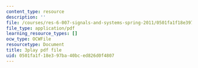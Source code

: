 ```yaml
---
content_type: resource
description: ''
file: /courses/res-6-007-signals-and-systems-spring-2011/0501fa1f18e397ba40bced826d0f4807_WV4JlBOQro.pdf
file_type: application/pdf
learning_resource_types: []
ocw_type: OCWFile
resourcetype: Document
title: 3play pdf file
uid: 0501fa1f-18e3-97ba-40bc-ed826d0f4807
---
```

